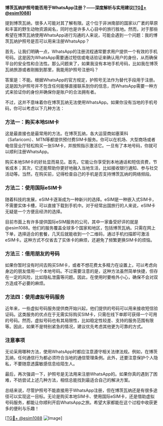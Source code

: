 **博茨瓦纳护照号能否用于WhatsApp注册？——深度解析与实用建议[[TG💪+ @esim1088](https://t.me/s/esim1088)]**

提到博茨瓦纳，很多人可能对其了解有限。这个位于非洲南部的国家以广袤的草原和丰富的野生动物资源闻名，同时也是许多人心目中的旅行胜地。然而，对于那些希望在博茨瓦纳使用WhatsApp进行沟通的人来说，可能会遇到一个问题：我的博茨瓦纳护照号是否可以用来注册WhatsApp？

首先，让我们明确一点，WhatsApp的注册流程通常要求用户提供一个有效的手机号码。这是因为WhatsApp需要通过短信或电话验证来确认用户的身份，从而确保平台的安全性和合法性。那么问题来了，如果我没有本地手机号码，比如我在博茨瓦纳旅游或者刚搬到那里，我能用护照号注册吗？

答案是：不能。根据WhatsApp的官方规定，护照号无法作为替代手段用于注册。这是因为护照号并不包含任何能够直接联系到你的信息，而WhatsApp需要一种方式来验证你的身份并确保你是账户的合法拥有者。

不过，这并不意味着你在博茨瓦纳无法使用WhatsApp。如果你没有当地的手机号码，你可以考虑以下几种方法：

### 方法一：购买本地SIM卡

这是最直接也是最常用的方法。在博茨瓦纳，各大运营商如塞莱科（Safaricom）、MTN等都提供预付费SIM卡服务。你可以在机场、大型商场或者电信营业厅轻松购买一张SIM卡，并按照指示激活它。一旦有了本地号码，你就可以顺利注册WhatsApp。

购买本地SIM卡的好处显而易见。首先，它能让你享受到本地通话和短信资费，节省成本；其次，它还能帮助你更好地融入当地生活，比如接收银行通知、参与社交活动等。当然，在购买前，记得检查自己的手机是否支持博茨瓦纳的网络频段。

### 方法二：使用国际eSIM卡

随着科技的发展，eSIM卡逐渐成为一种新兴的选择。eSIM是一种嵌入式SIM卡，不需要实体卡槽，可以直接下载到手机中。对于经常出国旅行的人来说，eSIM卡无疑是一个方便且经济的选择。

目前市面上有许多提供国际eSIM服务的公司，其中一家备受好评的就是@esim1088。他们的服务覆盖全球多个国家和地区，包括博茨瓦纳。只需在网上下单，选择适合的套餐，几天后就能收到一个二维码，通过手机扫描即可激活eSIM卡。这种方式不仅省去了实体卡的麻烦，还避免了频繁更换SIM卡的烦恼。

### 方法三：借用朋友的号码

如果你暂时没有时间去购买SIM卡，或者不想花费太多精力在设置上，可以考虑向身边的朋友借用一个本地号码。不过需要注意的是，这种方法虽然简单快捷，但存在一定的风险，比如隐私泄露等问题。因此，在使用时要格外小心，确保不会对双方造成不必要的麻烦。

### 方法四：使用虚拟号码服务

近年来，一些虚拟号码服务提供商开始兴起，他们提供的号码可以用来接收短信验证码。这类服务的优点在于无需实际购买SIM卡，只需在线下单即可获得一个可用的号码。然而，虚拟号码也有其局限性，比如稳定性较差、支持的服务范围有限等。因此，如果不是特别紧急的情况，建议优先考虑其他更为可靠的方式。

### 注意事项

无论采用哪种方法，使用WhatsApp时都应注意遵守相关法律法规。例如，在博茨瓦纳，任何通信行为都必须符合当地的通信管理条例。此外，还要注意保护个人隐私，不要随意透露敏感信息给陌生人。

最后，再次强调一下，护照号是无法用来注册WhatsApp的。如果你真的遇到了困难，不妨尝试上述几种方法，相信总能找到最适合自己的解决方案。

总结来说，尽管护照号不能直接用于WhatsApp注册，但在博茨瓦纳还是有很多途径可以实现这一目标。无论是购买本地SIM卡、使用国际eSIM卡，还是借助虚拟号码服务，都能让你顺利开启WhatsApp之旅。希望大家都能在这个过程中收获更多的便利与乐趣！

[[TG💪+ @esim1088](https://t.me/s/esim1088) ![Image](https://i.postimg.cc/4NQfJmqS/Snipaste-2025-05-13-00-14-12.png)]